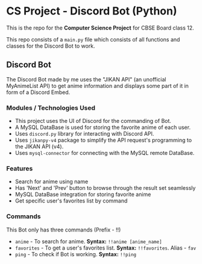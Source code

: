 # CS Project - Discord Bot (Python)

This is the repo for the **Computer Science Project** for CBSE Board class 12.

This repo consists of a `main.py` file which consists of all functions and classes for the Discord Bot to work. 

## Discord Bot

The Discord Bot made by me uses the "JIKAN API" (an unofficial MyAnimeList API) to get anime information and displays some part of it in form of a Discord Embed. 

### Modules / Technologies Used

- This project uses the UI of Discord for the commanding of Bot. 
- A MySQL DataBase is used for storing the favorite anime of each user.
- Uses `discord.py` library for interacting with Discord API.
- Uses `jikanpy-v4` package to simplify the API request's programming to the JIKAN API (v4).
- Uses `mysql-connector` for connecting with the MySQL remote DataBase.

### Features

- Search for anime using name
- Has 'Next' and 'Prev' button to browse through the result set seamlessly 
- MySQL DataBase integration for storing favorite anime
- Get specific user's favorites list by command 

### Commands

This Bot only has three commands (Prefix - !!)

- `anime` - To search for anime. **Syntax:** `!!anime [anime_name]`
- `favorites` - To get a user's favorites list. **Syntax:** `!!favorites`. Alias - `fav`
- `ping` - To check if Bot is working. **Syntax:** `!!ping`
